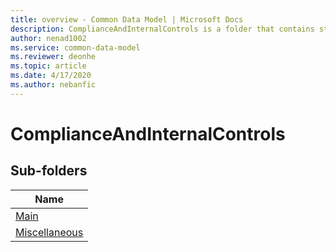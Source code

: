 ```yaml
---
title: overview - Common Data Model | Microsoft Docs
description: ComplianceAndInternalControls is a folder that contains standard entities related to the Common Data Model.
author: nenad1002
ms.service: common-data-model
ms.reviewer: deonhe
ms.topic: article
ms.date: 4/17/2020
ms.author: nebanfic
---
```


# ComplianceAndInternalControls


## Sub-folders

|Name|
|---|
|[Main](Main/overview.md)|
|[Miscellaneous](Miscellaneous/overview.md)|



